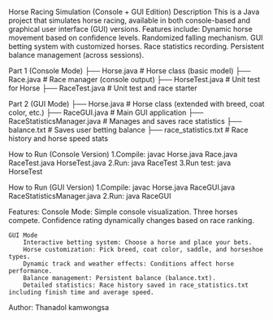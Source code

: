 Horse Racing Simulation (Console + GUI Edition)
Description
This is a Java project that simulates horse racing, available in both console-based and graphical user interface (GUI) versions.
Features include: Dynamic horse movement based on confidence levels.
Randomized falling mechanism.
GUI betting system with customized horses.
Race statistics recording.
Persistent balance management (across sessions).

Part 1 (Console Mode)
├── Horse.java           # Horse class (basic model)
├── Race.java            # Race manager (console output)
├── HorseTest.java       # Unit test for Horse
├── RaceTest.java        # Unit test and race starter

Part 2 (GUI Mode)
├── Horse.java           # Horse class (extended with breed, coat color, etc.)
├── RaceGUI.java         # Main GUI application
├── RaceStatisticsManager.java # Manages and saves race statistics
├── balance.txt          # Saves user betting balance
├── race_statistics.txt  # Race history and horse speed stats

How to Run (Console Version)
1.Compile: javac Horse.java Race.java RaceTest.java HorseTest.java
2.Run: java RaceTest
3.Run test: java HorseTest

How to Run (GUI Version)
1.Compile: javac Horse.java RaceGUI.java RaceStatisticsManager.java
2.Run: java RaceGUI

Features:
    Console Mode:
        Simple console visualization.
        Three horses compete.
        Confidence rating dynamically changes based on race ranking.

    GUI Mode
        Interactive betting system: Choose a horse and place your bets.
        Horse customization: Pick breed, coat color, saddle, and horseshoe types.
        Dynamic track and weather effects: Conditions affect horse performance.
        Balance management: Persistent balance (balance.txt).
        Detailed statistics: Race history saved in race_statistics.txt including finish time and average speed.
        
Author: Thanadol kamwongsa
